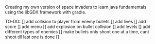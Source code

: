 Creating my own version of space invaders to learn java fundamentals using the libGDX framework with gradle.


TO-DO:
[] add collision to player from enemy bullets
[] add lives
[] add score
[] add menu
[] add explosion on bullet collision
[] add levels
[] add different types of enemies
[] make bullets only shoot one at a time, cant shoot till last one is done
[] 